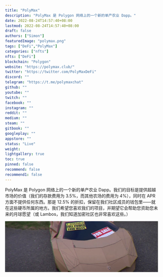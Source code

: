 ```yaml
---
title: "PolyMax"
description: "PolyMax 是 Polygon 网络上的一个新的单产农业 Dapp。"
date: 2022-08-24T14:57:40+08:00
lastmod: 2022-08-24T14:57:40+08:00
draft: false
authors: ["Simon"]
featuredImage: "polymax.png"
tags: ["DeFi","PolyMax"]
categories: ["nfts"]
nfts: ["DeFi"]
blockchain: "Polygon"
website: "https://polymax.club/"
twitter: "https://twitter.com/PolyMaxDeFi"
discord: ""
telegram: "https://t.me/polymaxchat"
github: ""
youtube: ""
twitch: ""
facebook: ""
instagram: ""
reddit: ""
medium: ""
steam: ""
gitbook: ""
googleplay: ""
appstore: ""
status: "Live"
weight: 
lightgallery: true
toc: true
pinned: false
recommend: false
recommend1: false
---
```

PolyMax 是 Polygon 网络上的一个新的单产农业 Dapp。我们的目标是提供超越市场的价值（我们的存款费用为 3.5%，而其他农场的费用为 4%），同时在 APR 方面不提供任何东西。那是 12.5% 的折扣，保留在我们社区成员的钱包里——就在这些硬币所属的地方。我们希望您喜欢我们的项目，并期望它会帮助您资助您未来的月球愿望（或 Lambos，我们知道加密社区也非常喜欢这些。）

![配图](10801452360.jpg)